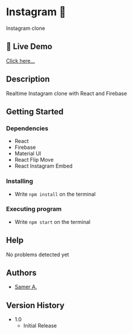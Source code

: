 # Instagram 🚀

Instagram clone

## 🔴 Live Demo

[Click here...](https://samer-instagram.firebaseapp.com/)

## Description

Realtime Instagram clone with React and Firebase

## Getting Started

### Dependencies

- React
- Firebase
- Material UI
- React Flip Move
- React Instagram Embed

### Installing

- Write `npm install` on the terminal

### Executing program

- Write `npm start` on the terminal

## Help

No problems detected yet

## Authors

- [Samer A.](https://twitter.com/ssadawi__)

## Version History

- 1.0
  - Initial Release
